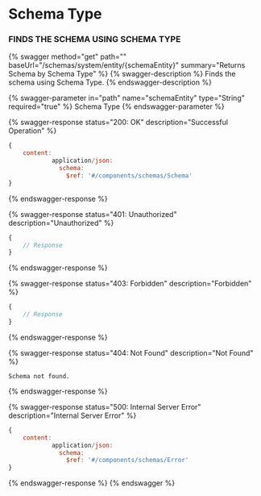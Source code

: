 # Schema Type

### FINDS THE SCHEMA USING SCHEMA TYPE

{% swagger method="get" path="" baseUrl="/schemas/system/entity/{schemaEntity}" summary="Returns Schema by Schema Type" %}
{% swagger-description %}
Finds the schema using Schema Type.
{% endswagger-description %}

{% swagger-parameter in="path" name="schemaEntity" type="String" required="true" %}
Schema Type 
{% endswagger-parameter %}

{% swagger-response status="200: OK" description="Successful Operation" %}
```javascript
{
    content:
            application/json:
              schema:
                $ref: '#/components/schemas/Schema'
}
```
{% endswagger-response %}

{% swagger-response status="401: Unauthorized" description="Unauthorized" %}
```javascript
{
    // Response
}
```
{% endswagger-response %}

{% swagger-response status="403: Forbidden" description="Forbidden" %}
```javascript
{
    // Response
}
```
{% endswagger-response %}

{% swagger-response status="404: Not Found" description="Not Found" %}


```
Schema not found.
```
{% endswagger-response %}

{% swagger-response status="500: Internal Server Error" description="Internal Server Error" %}
```javascript
{
    content:
            application/json:
              schema:
                $ref: '#/components/schemas/Error'
}
```
{% endswagger-response %}
{% endswagger %}
